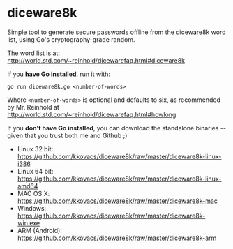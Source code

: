 # diceware8k

Simple tool to generate secure passwords offline from the diceware8k word list, using Go's cryptography-grade random.

The word list is at: http://world.std.com/~reinhold/dicewarefaq.html#diceware8k

If you **have Go installed**, run it with:

	go run diceware8k.go <number-of-words>
	
Where `<number-of-words>` is optional and defaults to six, as recommended by Mr. Reinhold at http://world.std.com/~reinhold/dicewarefaq.html#howlong

If you **don't have Go installed**, you can download the standalone binaries -- given that you trust both me and Github ;)

- Linux 32 bit: https://github.com/kkovacs/diceware8k/raw/master/diceware8k-linux-i386
- Linux 64 bit: https://github.com/kkovacs/diceware8k/raw/master/diceware8k-linux-amd64
- MAC OS X: https://github.com/kkovacs/diceware8k/raw/master/diceware8k-mac
- Windows: https://github.com/kkovacs/diceware8k/raw/master/diceware8k-win.exe
- ARM (Android): https://github.com/kkovacs/diceware8k/raw/master/diceware8k-arm
